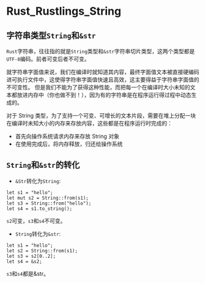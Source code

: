 # Rust_Rustlings_String
## 字符串类型`String`和`&str`
`Rust`字符串，往往指的就是`String`类型和`&str`字符串切片类型，这两个类型都是`UTF-8`编码。前者可变后者不可变。  

就字符串字面值来说，我们在编译时就知道其内容，最终字面值文本被直接硬编码进可执行文件中，这使得字符串字面值快速且高效，这主要得益于字符串字面值的不可变性。
但是我们不能为了获得这种性能，而把每一个在编译时大小未知的文本都放进内存中（你也做不到！），因为有的字符串是在程序运行得过程中动态生成的。  

对于 String 类型，为了支持一个可变、可增长的文本片段，需要在堆上分配一块在编译时未知大小的内存来存放内容，这些都是在程序运行时完成的：
+ 首先向操作系统请求内存来存放 String 对象
+ 在使用完成后，将内存释放，归还给操作系统
## `String`和`&str`的转化
+ `&Str`转化为`String`:  
```
let s1 = "hello";
let mut s2 = String::from(s1);
let s3 = String::from("hello");
let s4 = s1.to_string();
```
`s2`可变，`s3`和`s4`不可变。
+ `String`转化为`&str`:  
```
let s1 = "hello";
let s2 = String::from(s1);
let s3 = s2[0..2];
let s4 = &s2;
```
`s3`和`s4`都是&str。
